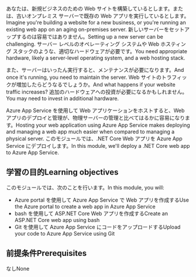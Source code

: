 <span data-ttu-id="ff15a-101">あなたは、新規ビジネスのための Web サイトを構築しているとします。または、古いオンプレミス サーバーで既存の Web アプリを実行しているとします。</span><span class="sxs-lookup"><span data-stu-id="ff15a-101">Imagine you're building a website for a new business, or you're running an existing web app on an aging on-premises server.</span></span> <span data-ttu-id="ff15a-102">新しいサーバーをセットアップするのは容易ではありません。</span><span class="sxs-lookup"><span data-stu-id="ff15a-102">Setting up a new server can be challenging.</span></span> <span data-ttu-id="ff15a-103">サーバー レベルのオペレーティング システムや Web ホスティング スタックのような、適切なハードウェアが必要です。</span><span class="sxs-lookup"><span data-stu-id="ff15a-103">You need appropriate hardware, likely a server-level operating system, and a web hosting stack.</span></span>

<span data-ttu-id="ff15a-104">また、サーバーはいったん実行すると、メンテナンスが必要になります。</span><span class="sxs-lookup"><span data-stu-id="ff15a-104">And once it's running, you need to maintain the server.</span></span> <span data-ttu-id="ff15a-105">Web サイトのトラフィックが増加したらどうなるでしょうか。</span><span class="sxs-lookup"><span data-stu-id="ff15a-105">And what happens if your website traffic increases?</span></span> <span data-ttu-id="ff15a-106">追加のハードウェアへの投資が必要になるかもしれません。</span><span class="sxs-lookup"><span data-stu-id="ff15a-106">You may need to invest in additional hardware.</span></span>

<span data-ttu-id="ff15a-107">Azure App Service を使用して Web アプリケーションをホストすると、Web アプリのデプロイと管理が、物理サーバーの管理と比べてはるかに容易になります。</span><span class="sxs-lookup"><span data-stu-id="ff15a-107">Hosting your web application using Azure App Service makes deploying and managing a web app much easier when compared to managing a physical server.</span></span> <span data-ttu-id="ff15a-108">このモジュールでは、.NET Core Web アプリを Azure App Service にデプロイします。</span><span class="sxs-lookup"><span data-stu-id="ff15a-108">In this module, we'll deploy a .NET Core web app to Azure App Service.</span></span>

## <a name="learning-objectives"></a><span data-ttu-id="ff15a-109">学習の目的</span><span class="sxs-lookup"><span data-stu-id="ff15a-109">Learning objectives</span></span>

<span data-ttu-id="ff15a-110">このモジュールでは、次のことを行います。</span><span class="sxs-lookup"><span data-stu-id="ff15a-110">In this module, you will:</span></span>

- <span data-ttu-id="ff15a-111">Azure portal を使用して Azure App Service で Web アプリを作成する</span><span class="sxs-lookup"><span data-stu-id="ff15a-111">Use the Azure portal to create a web app in Azure App Service</span></span>
- <span data-ttu-id="ff15a-112">bash を使用して ASP.NET Core Web アプリを作成する</span><span class="sxs-lookup"><span data-stu-id="ff15a-112">Create an ASP.NET Core web app using bash</span></span>
- <span data-ttu-id="ff15a-113">Git を使用して Azure App Service にコードをアップロードする</span><span class="sxs-lookup"><span data-stu-id="ff15a-113">Upload your code to Azure App Service using Git</span></span>

## <a name="prerequisites"></a><span data-ttu-id="ff15a-114">前提条件</span><span class="sxs-lookup"><span data-stu-id="ff15a-114">Prerequisites</span></span>  

<span data-ttu-id="ff15a-115">なし</span><span class="sxs-lookup"><span data-stu-id="ff15a-115">None</span></span>